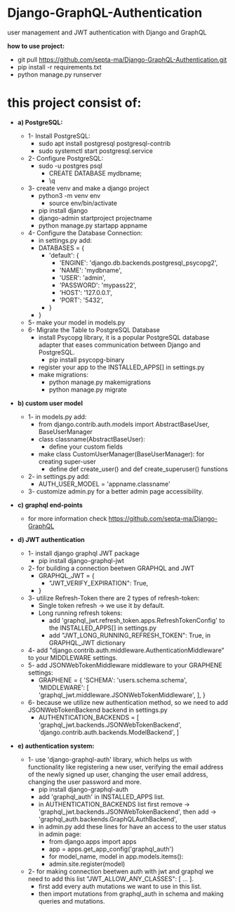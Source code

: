 # Django-GraphQL-Authentication
user management and JWT authentication with Django and GraphQL

**how to use project:**
- git pull https://github.com/septa-ma/Django-GraphQL-Authentication.git
- pip install -r requirements.txt
- python manage.py runserver
    
# this project consist of:

- **a) PostgreSQL:**
    - 1- Install PostgreSQL: 
        - sudo apt install postgresql postgresql-contrib
        - sudo systemctl start postgresql.service
    - 2- Configure PostgreSQL:
        - sudo -u postgres psql
            - CREATE DATABASE mydbname;
            - \q
    - 3- create venv and make a django project
        - python3 -m venv env
            - source env/bin/activate
        - pip install django
        - django-admin startproject projectname
        - python manage.py startapp appname
    - 4- Configure the Database Connection:
        - in settings.py add:
        - DATABASES = {
            - 'default': {
                - 'ENGINE': 'django.db.backends.postgresql_psycopg2',
                - 'NAME': 'mydbname', 
                - 'USER': 'admin', 
                - 'PASSWORD': 'mypass22',
                - 'HOST': '127.0.0.1', 
                - 'PORT': '5432',
            - }
        - }
    - 5- make your model in models.py
    - 6- Migrate the Table to PostgreSQL Database
        - install Psycopg library, it is a popular PostgreSQL database adapter that eases communication between Django and PostgreSQL.
            - pip install psycopg-binary
        - register your app to the INSTALLED_APPS[] in settings.py
        - make migrations:
            - python manage.py makemigrations
            - python manage.py migrate

- **b) custom user model**
    - 1- in models.py add:
        - from django.contrib.auth.models import AbstractBaseUser, BaseUserManager
        - class classname(AbstractBaseUser):
            - define your custom fields
        - make class CustomUserManager(BaseUserManager): for creating super-user
            - define def create_user() and def create_superuser() funstions
    - 2- in settings.py add:
        - AUTH_USER_MODEL = 'appname.classname'
    - 3- customize admin.py for a better admin page accessibility.

- **c) graphql end-points**
    - for more information check https://github.com/septa-ma/Django-GraphQL

- **d) JWT authentication**
    - 1- install django graphql JWT package
        - pip install django-graphql-jwt
    - 2- for building a connection beetwen GRAPHQL and JWT
        -   GRAPHQL_JWT = {
            -    "JWT_VERIFY_EXPIRATION": True,
        -   }
    - 3- utilize Refresh-Token there are 2 types of refresh-token:
        - Single token refresh -> we use it by default.
        - Long running refresh tokens:
            - add 'graphql_jwt.refresh_token.apps.RefreshTokenConfig' to the INSTALLED_APPS[] in settings.py
            - add "JWT_LONG_RUNNING_REFRESH_TOKEN": True, in GRAPHQL_JWT dictionary
    - 4- add "django.contrib.auth.middleware.AuthenticationMiddleware" to your MIDDLEWARE settings.
    - 5- add JSONWebTokenMiddleware middleware to your GRAPHENE settings:
        - GRAPHENE = {
            'SCHEMA': 'users.schema.schema',
            'MIDDLEWARE': [
                'graphql_jwt.middleware.JSONWebTokenMiddleware',
            ],
        } 
    - 6- because we utilize new authentication method, so we need to add JSONWebTokenBackend backend in settings.py
        - AUTHENTICATION_BACKENDS = [
            'graphql_jwt.backends.JSONWebTokenBackend',
            'django.contrib.auth.backends.ModelBackend',
        ]

- **e) authentication system:**
    - 1- use 'django-graphql-auth' library, which helps us with functionality like registering a new user, verifying the email address of the newly signed up user, changing the user email address, changing the user password and more.
        - pip install django-graphql-auth
        - add 'graphql_auth' in INSTALLED_APPS list.
        - in AUTHENTICATION_BACKENDS list first remove -> 'graphql_jwt.backends.JSONWebTokenBackend', then add -> 'graphql_auth.backends.GraphQLAuthBackend', 
        - in admin.py add these lines for have an access to the user status in admin page:
            - from django.apps import apps
            - app = apps.get_app_config('graphql_auth')
            - for model_name, model in app.models.items():
            - admin.site.register(model)
    - 2- for making connection beetwen auth with jwt and graphql we need to add this list "JWT_ALLOW_ANY_CLASSES": [ ... ].
        - first add every auth mutations we want to use in this list.
        - then import mutations from graphql_auth in schema and making queries and mutations.